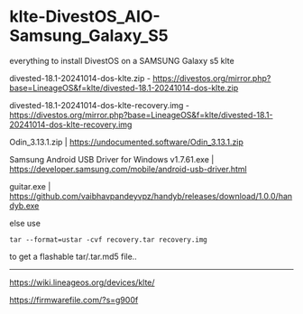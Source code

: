 # klte-DivestOS_AIO-Samsung_Galaxy_S5
everything to install DivestOS on a SAMSUNG Galaxy s5 klte 


divested-18.1-20241014-dos-klte.zip - https://divestos.org/mirror.php?base=LineageOS&f=klte/divested-18.1-20241014-dos-klte.zip

divested-18.1-20241014-dos-klte-recovery.img - https://divestos.org/mirror.php?base=LineageOS&f=klte/divested-18.1-20241014-dos-klte-recovery.img

Odin_3.13.1.zip | https://undocumented.software/Odin_3.13.1.zip

Samsung Android USB Driver for Windows v1.7.61.exe | https://developer.samsung.com/mobile/android-usb-driver.html

guitar.exe | https://github.com/vaibhavpandeyvpz/handyb/releases/download/1.0.0/handyb.exe

else use
```
tar --format=ustar -cvf recovery.tar recovery.img
```
to get a flashable  tar/.tar.md5 file..

-----  
https://wiki.lineageos.org/devices/klte/  

https://firmwarefile.com/?s=g900f  



